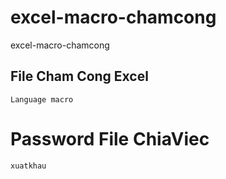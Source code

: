 # excel-macro-chamcong
excel-macro-chamcong

## File Cham Cong Excel 
```
Language macro
```

# Password File ChiaViec
```
xuatkhau
```
